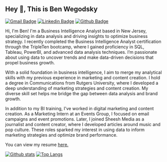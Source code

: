 ## Hey 👋, This is Ben Wegodsky
[![Gmail Badge](https://img.shields.io/badge/-bwegodsky@gmail.com-c14438?style=flat&logo=Gmail&logoColor=white&link=mailto:bwegodsky@gmail.com)](mailto:bwegodsky@gmail.com) 
[![Linkedin Badge](https://img.shields.io/badge/-https://www.linkedin.com/in/benwegodsky/-0072b1?style=flat&logo=Linkedin&logoColor=white&link=https://www.linkedin.com/in/https://www.linkedin.com/in/benwegodsky//)](https://www.linkedin.com/in/https://www.linkedin.com/in/benwegodsky//) [![Github Badge](https://img.shields.io/badge/-benwego-grey?style=flat&logo=github&logoColor=white&link=https://github.com/benwego/)](https://www.github.com/benwego/) <p align='left'> Hi, I'm Ben! I'm a Business Intelligence Analyst based in New Jersey, specializing in data analysis and driving insights to optimize business strategy. I recently completed the Business Intelligence Analyst certification through the TripleTen bootcamp, where I gained proficiency in SQL, Tableau, PowerBI, and advanced data analysis techniques. I’m passionate about using data to uncover trends and make data-driven decisions that propel business growth. </p> <p align='left'> With a solid foundation in business intelligence, I aim to merge my analytical skills with my previous experience in marketing and content creation. I hold a degree in Communications from Rutgers University, where I developed a deep understanding of marketing strategies and content creation. My diverse skill set helps me bridge the gap between data analysis and brand growth. </p> <p align='left'> In addition to my BI training, I’ve worked in digital marketing and content creation. As a Marketing Intern at an Events Group, I focused on email campaigns and event promotions. Later, I joined Sheesh Media as a journalist and content creator, where I developed articles around music and pop culture. These roles sparked my interest in using data to inform marketing strategies and optimize brand performance. </p> <p align='left'> You can view my resume <a href='https://docs.google.com/document/d/1tOVGicpYnDWC6Oo5WpzWAuhIPFbVU3K-yHShcXROihs/edit?usp=sharing ' target=_blank><u>here</u>.</a> </p>
[![Github stats](https://github-readme-stats.vercel.app/api?username=benwego&show_icons=true&include_all_commits=true)](https://github.com/benwego/github-readme-stats)
[![Top Langs](https://github-readme-stats.vercel.app/api/top-langs/?username=benwego&layout=compact)](https://github.com/benwego/github-readme-stats)
